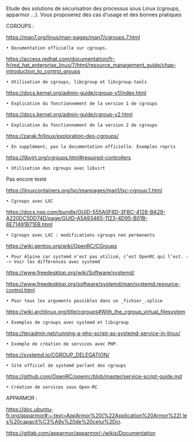 Etude des solutions de sécurisation des processus sous Linux (cgroups, apparmor ...). Vous proposerez des cas d'usage et des bonnes pratiques 

CGROUPS :

https://man7.org/linux/man-pages/man7/cgroups.7.html

    • Documentation officielle sur cgroups.


https://access.redhat.com/documentation/fr-fr/red_hat_enterprise_linux/7/html/resource_management_guide/chap-introduction_to_control_groups

    • Utilisation de cgroups, libcgroup et libcgroup-tools

https://docs.kernel.org/admin-guide/cgroup-v1/index.html

    • Explication du fonctionnement de la version 1 de cgroups

https://docs.kernel.org/admin-guide/cgroup-v2.html

    • Explication du fonctionnement de la version 2 de cgroups

https://zarak.fr/linux/exploration-des-cgroups/

    • En supplément, pas la documentation officielle. Exemples repris

https://libvirt.org/cgroups.html#required-controllers

    • Utilisation des cgroups avec libvirt

Pas encore testé

https://linuxcontainers.org/lxc/manpages/man1/lxc-cgroup.1.html

    • Cgroups avec LXC

https://docs.nxp.com/bundle/GUID-555A0F6D-3FBC-4128-BA29-A220DC5DD74D/page/GUID-A5A93465-1123-4D95-B01B-6E71491B71EB.html

    • Cgroups avec LXC : modifications cgroups non permanents

https://wiki.gentoo.org/wiki/OpenRC/CGroups

    • Pour Alpine car systemd n’est pas utilisé, c’est OpenRC qui l’est. --> Voir les différences avec systemd

https://www.freedesktop.org/wiki/Software/systemd/

https://www.freedesktop.org/software/systemd/man/systemd.resource-control.html

    • Pour tous les arguments possibles dans un _fichier_.splice 

https://wiki.archlinux.org/title/cgroups#With_the_cgroup_virtual_filesystem

    • Exemples de cgroups avec systemd et libcgroup

https://tecadmin.net/running-a-php-script-as-systemd-service-in-linux/

    • Exemple de création de services avec PHP.

https://systemd.io/CGROUP_DELEGATION/

    • Site officiel de systemd parlant des cgroups

https://github.com/OpenRC/openrc/blob/master/service-script-guide.md

    • Création de services sous Open-RC

APPARMOR :

https://doc.ubuntu-fr.org/apparmor#:~:text=AppArmor%20(%22Application%20Armor%22),les%20capacit%C3%A9s%20de%20celui%2Dci.

https://gitlab.com/apparmor/apparmor/-/wikis/Documentation